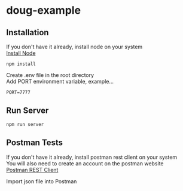 # doug-example

## Installation

If you don't have it already, install node on your system  
[Install Node](https://nodejs.org/en/)

`npm install`

Create .env file in the root directory  
Add PORT environment variable, example...

`PORT=7777`

## Run Server

`npm run server`

## Postman Tests

If you don't have it already, install postman rest client on your system  
You will also need to create an account on the postman website  
[Postman REST Client](https://www.postman.com/product/rest-client/)

Import json file into Postman
